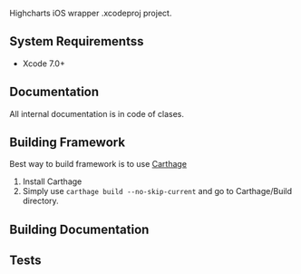 Highcharts iOS wrapper .xcodeproj project.

## System Requirementss
- Xcode 7.0+

## Documentation
All internal documentation is in code of clases.

## Building Framework

Best way to build framework is to use [Carthage](https://github.com/Carthage/Carthage)

1. Install Carthage
2. Simply use ``carthage build --no-skip-current`` and go to Carthage/Build directory.

## Building Documentation

## Tests
